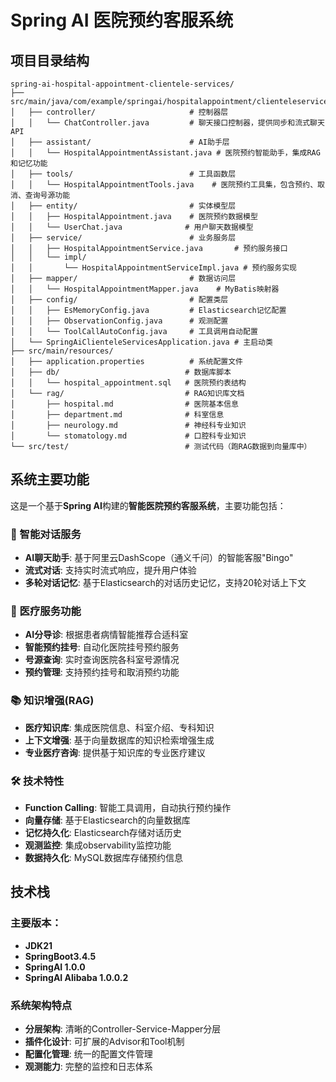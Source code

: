 # Spring AI 医院预约客服系统

## 项目目录结构

```
spring-ai-hospital-appointment-clientele-services/
├── src/main/java/com/example/springai/hospitalappointment/clienteleservices/
│   ├── controller/                     # 控制器层
│   │   └── ChatController.java         # 聊天接口控制器，提供同步和流式聊天API
│   ├── assistant/                      # AI助手层  
│   │   └── HospitalAppointmentAssistant.java # 医院预约智能助手，集成RAG和记忆功能
│   ├── tools/                          # 工具函数层
│   │   └── HospitalAppointmentTools.java    # 医院预约工具集，包含预约、取消、查询号源功能
│   ├── entity/                         # 实体模型层
│   │   ├── HospitalAppointment.java    # 医院预约数据模型
│   │   └── UserChat.java              # 用户聊天数据模型
│   ├── service/                        # 业务服务层
│   │   ├── HospitalAppointmentService.java       # 预约服务接口
│   │   └── impl/
│   │       └── HospitalAppointmentServiceImpl.java # 预约服务实现
│   ├── mapper/                         # 数据访问层
│   │   └── HospitalAppointmentMapper.java    # MyBatis映射器
│   ├── config/                         # 配置类层
│   │   ├── EsMemoryConfig.java         # Elasticsearch记忆配置
│   │   ├── ObservationConfig.java      # 观测配置
│   │   └── ToolCallAutoConfig.java     # 工具调用自动配置
│   └── SpringAiClienteleServicesApplication.java # 主启动类
├── src/main/resources/
│   ├── application.properties          # 系统配置文件
│   ├── db/                            # 数据库脚本
│   │   └── hospital_appointment.sql   # 医院预约表结构
│   └── rag/                           # RAG知识库文档
│       ├── hospital.md                # 医院基本信息
│       ├── department.md              # 科室信息
│       ├── neurology.md               # 神经科专业知识
│       └── stomatology.md             # 口腔科专业知识
└── src/test/                          # 测试代码（跑RAG数据到向量库中）
```

## 系统主要功能

这是一个基于**Spring AI**构建的**智能医院预约客服系统**，主要功能包括：

### 🤖 智能对话服务
- **AI聊天助手**: 基于阿里云DashScope（通义千问）的智能客服"Bingo"
- **流式对话**: 支持实时流式响应，提升用户体验
- **多轮对话记忆**: 基于Elasticsearch的对话历史记忆，支持20轮对话上下文

### 🏥 医疗服务功能
- **AI分导诊**: 根据患者病情智能推荐合适科室
- **智能预约挂号**: 自动化医院挂号预约服务
- **号源查询**: 实时查询医院各科室号源情况
- **预约管理**: 支持预约挂号和取消预约功能

### 📚 知识增强(RAG)
- **医疗知识库**: 集成医院信息、科室介绍、专科知识
- **上下文增强**: 基于向量数据库的知识检索增强生成
- **专业医疗咨询**: 提供基于知识库的专业医疗建议

### 🛠️ 技术特性
- **Function Calling**: 智能工具调用，自动执行预约操作
- **向量存储**: 基于Elasticsearch的向量数据库
- **记忆持久化**: Elasticsearch存储对话历史
- **观测监控**: 集成observability监控功能
- **数据持久化**: MySQL数据库存储预约信息

## 技术栈

### 主要版本：
- **JDK21**
- **SpringBoot3.4.5**
- **SpringAI 1.0.0**
- **SpringAI Alibaba 1.0.0.2**

### 系统架构特点
- **分层架构**: 清晰的Controller-Service-Mapper分层
- **插件化设计**: 可扩展的Advisor和Tool机制
- **配置化管理**: 统一的配置文件管理
- **观测能力**: 完整的监控和日志体系

